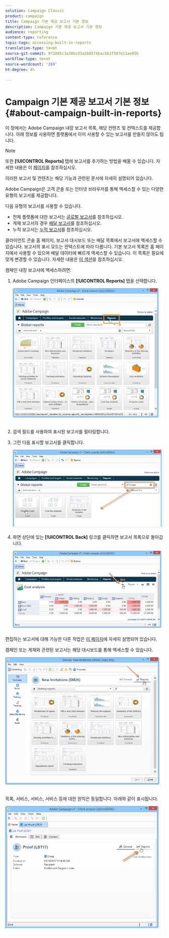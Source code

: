 ```yaml
---
solution: Campaign Classic
product: campaign
title: Campaign 기본 제공 보고서 기본 정보
description: Campaign 기본 제공 보고서 기본 정보
audience: reporting
content-type: reference
topic-tags: accessing-built-in-reports
translation-type: tm+mt
source-git-commit: 972885c3a38bcd3a260574bacbb3f507e11ae05b
workflow-type: tm+mt
source-wordcount: '269'
ht-degree: 4%

---
```



# Campaign 기본 제공 보고서 기본 정보{#about-campaign-built-in-reports}

이 장에서는 Adobe Campaign 내장 보고서 목록, 해당 컨텐츠 및 컨텍스트를 제공합니다. 아래 정보를 사용하면 플랫폼에서 이미 사용할 수 있는 보고서를 만들지 않아도 됩니다.

>[!NOTE]
>
>또한 **[!UICONTROL Reports]** 탭에 보고서를 추가하는 방법을 배울 수 있습니다. 자세한 내용은 이 [페이지](../../reporting/using/configuring-access-to-the-report.md#defining-the-filtering-options)를 참조하십시오.

이러한 보고서 및 컨텐츠는 해당 기능과 관련된 문서에 자세히 설명되어 있습니다.

Adobe Campaign은 고객 콘솔 또는 인터넷 브라우저를 통해 액세스할 수 있는 다양한 유형의 보고서를 제공합니다.

다음 유형의 보고서를 사용할 수 있습니다.

* 전체 플랫폼에 대한 보고서는 [글로벌 보고서](../../reporting/using/global-reports.md)를 참조하십시오.
* 게재 보고서의 경우 [배달 보고서](../../reporting/using/delivery-reports.md)를 참조하십시오.
* 누적 보고서는 [누적 보고서](../../reporting/using/cumulative-reports.md)를 참조하십시오.

클라이언트 콘솔 홈 페이지, 보고서 대시보드 또는 배달 목록에서 보고서에 액세스할 수 있습니다. 보고서의 표시 모드는 컨텍스트에 따라 다릅니다. 기본 보고서 목록은 홈 페이지에서 사용할 수 있으며 배달 데이터에 빠르게 액세스할 수 있습니다. 이 목록은 필요에 맞게 변경할 수 있습니다. 자세한 내용은 [이 섹션](../../reporting/using/about-reports-creation-in-campaign.md)을 참조하십시오.

캠페인 내장 보고서에 액세스하려면:

1. Adobe Campaign 인터페이스의 **[!UICONTROL Reports]** 탭을 선택합니다.

   ![](assets/reporting_access_from_home.png)

1. 검색 필드를 사용하여 표시된 보고서를 필터링합니다.

1. 그런 다음 표시할 보고서를 클릭합니다.

   ![](assets/reporting_edit_a_report.png)

1. 화면 상단에 있는 **[!UICONTROL Back]** 링크를 클릭하면 보고서 목록으로 돌아갑니다.

   ![](assets/reporting_back_button.png)

편집하는 보고서에 대해 가능한 다른 작업은 [이 페이지](../../reporting/using/actions-on-reports.md)에 자세히 설명되어 있습니다.

캠페인 또는 게재와 관련된 보고서는 해당 대시보드를 통해 액세스할 수 있습니다.

![](assets/reporting_on_a_delivery.png)

목록, 서비스, 서비스, 서비스 등에 대한 원칙은 동일합니다. 아래와 같이 표시됩니다.

![](assets/reporting_on_an_offer.png)